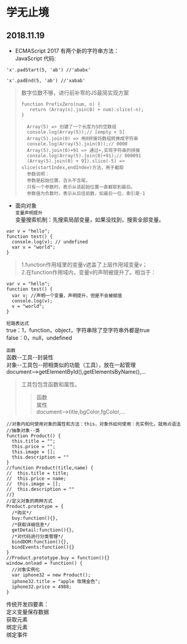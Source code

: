 学无止境
==
2018.11.19
---
* ECMAScript 2017 有两个新的字符串方法：<br>
JavaScript 代码:<br>
```
'x'.padStart(5, 'ab') //'ababx'
```
```
'x'.padEnd(5, 'ab') //'xabab'
```
>数字位数不够，进行前补零的JS最简实现方案
>```
>function PrefixZero(num, n) {
>    return (Array(n).join(0) + num).slice(-n);
>}
>```
>       Array(5) => 创建了一个长度为5的空数组
>       console.log(Array(5));// [empty × 5]
>       Array(5).join(0) => 用0拼接将数组转换成字符串
>       console.log(Array(5).join(0));// 0000
>       Array(5).join(0)+91 => 通过+,实现字符串的拼接
>       console.log(Array(5).join(0)+91);// 000091
>       (Array(5).join(0) + 91).slice(-5) => slice(startIndex,endIndex)方法，用于截取
>       参数说明：
>       参数是起始位置，含头不含尾，
>       只有一个参数时，表示从该起始位置一直截取到最后。
>       参数值为负数时，表示从后往前数，如最后一位，索引是-1

* 面向对象<br>
`变量声明提升`<br>
变量搜索机制：先搜索局部变量，如果没找到，搜索全部变量。<br>
```
var v = "hello";
function test() {
  console.log(v); // undefined
  var v = "world";
}
```
>1.function作用域里的变量v遮盖了上层作用域变量v；<br>
>2.在function作用域内，变量v的声明被提升了。相当于：<br>
```
var v = "hello";
function test() {
  var v; //声明一个变量，声明提升，但是不会被赋值
  console.log(v);
  v = "world";
}
```

`短路表达式`<br>
true：1，function，object，字符串除了空字符串外都是true<br>
false：0，null，undefined<br>

`函数`<br>
函数--工具--封装性<br>
对象--工具包--把相类似的功能（工具），放在一起管理<br>
document-->getElementById(),getElementsByName(),...<br>
>工具包包含函数和属性。<br>
>>函数<br>
>>属性<br>
document-->title,bgColor,fgColor,...<br>
```
//对象内如何使用对象的属性和方法：this，对象外如何使用：先实例化，就用点语法
//抽象对象--类
function Product() {
  this.title = "";
  this.price = "";
  this.image = [];
  this.description = ""
}
//function Product(title,name) {
//  this.title = title;
//  this.price = name;
//  this.image = [];
//  this.description = ""
//}
//定义对象的两种方式
Product.prototype = {
  /*购买*/
  buy:function(){},
  /*获取详细信息*/
  getDetail:function(){},
  /*对代码进行分类管理*/
  bindDOM:function(){},
  bindEvents:function(){}
}
//Product.prototype.buy = function(){}
window.onload = function() {
  //对象实例化
  var iphone32 = new Product();
  iphone32.title = "apple 玫瑰金色";
  iphone32.price = 4988;
}

```
传统开发四要素：<br>
定义变量保存数据<br>
获取元素<br>
绑定元素<br>
绑定事件<br>
